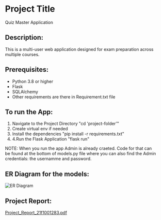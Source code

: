 # Project Title
Quiz Master Application

## Description:
This is a multi-user web application designed for exam preparation across multiple courses.

## Prerequisites:
- Python 3.8 or higher
- Flask
- SQLAlchemy
- Other requirements are there in Requirement.txt file

## To run the App:
1. Navigate to the Project Directory "cd 'project-folder'"
2. Create virtual env if needed
3. Install the dependencies "pip install -r requirements.txt"
4. 4.Run the Flask Application "flask run"

NOTE: When you run the app Admin is already craeted. Code for that can be found at the bottom of models.py file where you can also find the Admin credentials: the usernamme and password.
   
## ER Diagram for the models:

![ER Diagram](https://github.com/user-attachments/assets/56e3814a-ba75-43ab-b75b-7d90134fc741)

## Project Report:
[Project_Report_21f1001283.pdf](https://github.com/user-attachments/files/20265164/Project_Report_21f1001283.pdf)

